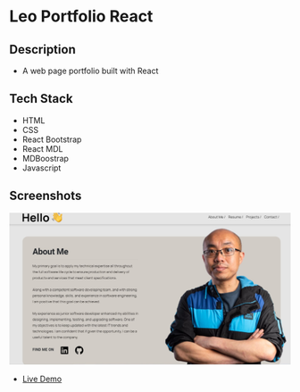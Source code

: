 # Leo Portfolio React

## Description
- A web page portfolio built with React

## Tech Stack
- HTML
- CSS
- React Bootstrap
- React MDL
- MDBoostrap
- Javascript

## Screenshots
![Image screenshot](./screenshots/portfolio.jpg)
- <a href="https://leo-portfolio-react.netlify.app/" rel="noopenr noreferrer" target="_blank">Live Demo</a>
